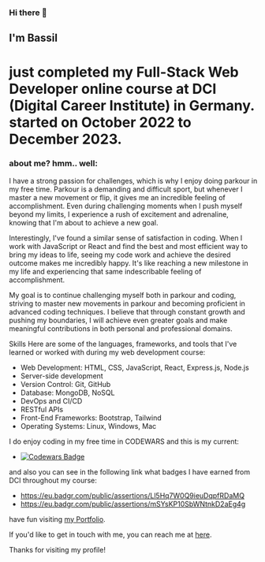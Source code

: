 ### Hi there 👋
## I'm Bassil 
# just completed my Full-Stack Web Developer online course at DCI (Digital Career Institute) in Germany. started on October 2022 to December 2023.

### about me? hmm.. well:
I have a strong passion for challenges, which is why I enjoy doing parkour in my free time. Parkour is a demanding and difficult sport, but whenever I master a new movement or flip, it gives me an incredible feeling of accomplishment. Even during challenging moments when I push myself beyond my limits, I experience a rush of excitement and adrenaline, knowing that I'm about to achieve a new goal.

Interestingly, I've found a similar sense of satisfaction in coding. When I work with JavaScript or React and find the best and most efficient way to bring my ideas to life, seeing my code work and achieve the desired outcome makes me incredibly happy. It's like reaching a new milestone in my life and experiencing that same indescribable feeling of accomplishment.

My goal is to continue challenging myself both in parkour and coding, striving to master new movements in parkour and becoming proficient in advanced coding techniques. I believe that through constant growth and pushing my boundaries, I will achieve even greater goals and make meaningful contributions in both personal and professional domains.

Skills
Here are some of the languages, frameworks, and tools that I've learned or worked with during my web development course:

- Web Development: HTML, CSS, JavaScript, React, Express.js, Node.js
- Server-side development
- Version Control: Git, GitHub
- Database: MongoDB, NoSQL
- DevOps and CI/CD
- RESTful APIs
- Front-End Frameworks: Bootstrap, Tailwind
- Operating Systems: Linux, Windows, Mac


I do enjoy coding in my free time in CODEWARS and this is my current: 
- [![Codewars Badge](https://www.codewars.com/users/Bassil/badges/large)](https://www.codewars.com/users/Bassil)

and also you can see in the following link what badges I have earned from DCI throughout my course:
- https://eu.badgr.com/public/assertions/Ll5Hq7W0Q9ieuDqpfRDaMQ
- https://eu.badgr.com/public/assertions/mSYsKP10SbWNtnkD2aEg4g

 
have fun visiting [my Portfolio](https://bassil88.github.io/Bassil-Edelbi-s-Portfolio/).

If you'd like to get in touch with me, you can reach me at [here](https://www.linkedin.com/in/bassil-edelbi-7b31a7277/). 

Thanks for visiting my profile!
